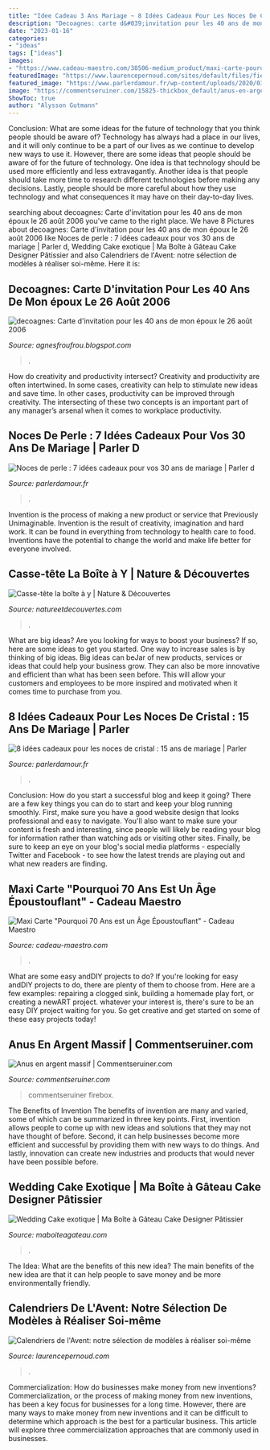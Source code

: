```yaml
---
title: "Idee Cadeau 3 Ans Mariage ~ 8 Idées Cadeaux Pour Les Noces De Cristal : 15 Ans De Mariage"
description: "Decoagnes: carte d&#039;invitation pour les 40 ans de mon époux le 26 août 2006"
date: "2023-01-16"
categories:
- "ideas"
tags: ["ideas"]
images:
- "https://www.cadeau-maestro.com/38506-medium_product/maxi-carte-pourquoi-70-ans-age-epoustouflant.jpg"
featuredImage: "https://www.laurencepernoud.com/sites/default/files/field/image/calendrier_1.jpg"
featured_image: "https://www.parlerdamour.fr/wp-content/uploads/2020/03/cadeau-nocedeperle-1024x682.jpeg"
image: "https://commentseruiner.com/15825-thickbox_default/anus-en-argent-massif.jpg"
ShowToc: true
author: "Alysson Gutmann"
---
```



Conclusion: What are some ideas for the future of technology that you think people should be aware of?
Technology has always had a place in our lives, and it will only continue to be a part of our lives as we continue to develop new ways to use it. However, there are some ideas that people should be aware of for the future of technology. One idea is that technology should be used more efficiently and less extravagantly. Another idea is that people should take more time to research different technologies before making any decisions. Lastly, people should be more careful about how they use technology and what consequences it may have on their day-to-day lives.

	

		
searching about decoagnes: Carte d&#039;invitation pour les 40 ans de mon époux le 26 août 2006 you've came to the right place. We have 8 Pictures about decoagnes: Carte d&#039;invitation pour les 40 ans de mon époux le 26 août 2006 like Noces de perle : 7 idées cadeaux pour vos 30 ans de mariage | Parler d, Wedding Cake exotique | Ma Boîte à Gâteau Cake Designer Pâtissier and also Calendriers de l&#039;Avent: notre sélection de modèles à réaliser soi-même. Here it is:
		
    
## Decoagnes: Carte D&#039;invitation Pour Les 40 Ans De Mon époux Le 26 Août 2006

<img loading=lazy src="http://1.bp.blogspot.com/_Amm_3RRpd-Y/THov42wVdTI/AAAAAAAAAEM/Yv2tVacn2ZE/s1600/SAM_0345.JPG" onerror="this.onerror=null;this.src='https://tse2.mm.bing.net/th?id=OIP.kSxXeXnv2KlBolj3cz4SNAHaFj&amp;pid=15.1';" alt="decoagnes: Carte d&#039;invitation pour les 40 ans de mon époux le 26 août 2006">

_Source: agnesfroufrou.blogspot.com_

>. 

	

How do creativity and productivity intersect?
Creativity and productivity are often intertwined. In some cases, creativity can help to stimulate new ideas and save time. In other cases, productivity can be improved through creativity. The intersecting of these two concepts is an important part of any manager’s arsenal when it comes to workplace productivity.

    
## Noces De Perle : 7 Idées Cadeaux Pour Vos 30 Ans De Mariage | Parler D

<img loading=lazy src="https://www.parlerdamour.fr/wp-content/uploads/2020/03/cadeau-nocedeperle-1024x682.jpeg" onerror="this.onerror=null;this.src='https://tse2.mm.bing.net/th?id=OIP.Z-wbj43s-KAmImwF_5xY5wHaE7&amp;pid=15.1';" alt="Noces de perle : 7 idées cadeaux pour vos 30 ans de mariage | Parler d">

_Source: parlerdamour.fr_

>. 

	

Invention is the process of making a new product or service that Previously Unimaginable. Invention is the result of creativity, imagination and hard work. It can be found in everything from technology to health care to food. Inventions have the potential to change the world and make life better for everyone involved.

    
## Casse-tête La Boîte à Y | Nature &amp; Découvertes

<img loading=lazy src="https://cache.natureetdecouvertes.com/Medias/Images/Articles/91028360/690" onerror="this.onerror=null;this.src='https://tse3.mm.bing.net/th?id=OIP.DHx9XOdrqG2jUbQugZ4w_QHaHa&amp;pid=15.1';" alt="Casse-tête la boîte à y | Nature &amp; Découvertes">

_Source: natureetdecouvertes.com_

>. 

	

What are big ideas?
Are you looking for ways to boost your business? If so, here are some ideas to get you started. 
One way to increase sales is by thinking of big ideas. Big ideas can beJar of new products, services or ideas that could help your business grow. They can also be more innovative and efficient than what has been seen before. This will allow your customers and employees to be more inspired and motivated when it comes time to purchase from you.

    
## 8 Idées Cadeaux Pour Les Noces De Cristal : 15 Ans De Mariage | Parler

<img loading=lazy src="http://www.parlerdamour.fr/wp-content/uploads/2019/08/noce-cristal-8.jpg" onerror="this.onerror=null;this.src='https://tse4.mm.bing.net/th?id=OIP.DW4MwwtsXxdXvfWEeOjroAHaE7&amp;pid=15.1';" alt="8 idées cadeaux pour les noces de cristal : 15 ans de mariage | Parler">

_Source: parlerdamour.fr_

>. 

	

Conclusion: How do you start a successful blog and keep it going?
There are a few key things you can do to start and keep your blog running smoothly. First, make sure you have a good website design that looks professional and easy to navigate. You'll also want to make sure your content is fresh and interesting, since people will likely be reading your blog for information rather than watching ads or visiting other sites. Finally, be sure to keep an eye on your blog's social media platforms - especially Twitter and Facebook - to see how the latest trends are playing out and what new readers are finding.

    
## Maxi Carte &quot;Pourquoi 70 Ans Est Un Âge Époustouflant&quot; - Cadeau Maestro

<img loading=lazy src="https://www.cadeau-maestro.com/38506-medium_product/maxi-carte-pourquoi-70-ans-age-epoustouflant.jpg" onerror="this.onerror=null;this.src='https://tse1.mm.bing.net/th?id=OIP.IG7w4vE4yEHANQta8snKjwAAAA&amp;pid=15.1';" alt="Maxi Carte &quot;Pourquoi 70 Ans est un Âge Époustouflant&quot; - Cadeau Maestro">

_Source: cadeau-maestro.com_

>. 

	

What are some easy andDIY projects to do?
If you're looking for easy andDIY projects to do, there are plenty of them to choose from. Here are a few examples: repairing a clogged sink, building a homemade play fort, or creating a newART project. whatever your interest is, there's sure to be an easy DIY project waiting for you. So get creative and get started on some of these easy projects today!

    
## Anus En Argent Massif | Commentseruiner.com

<img loading=lazy src="https://commentseruiner.com/15825-thickbox_default/anus-en-argent-massif.jpg" onerror="this.onerror=null;this.src='https://tse2.mm.bing.net/th?id=OIP.MIvMy6IWkgW3LO3KqwkK9wAAAA&amp;pid=15.1';" alt="Anus en argent massif | Commentseruiner.com">

_Source: commentseruiner.com_

>commentseruiner firebox. 

	

The Benefits of Invention
The benefits of invention are many and varied, some of which can be summarized in three key points. First, invention allows people to come up with new ideas and solutions that they may not have thought of before. Second, it can help businesses become more efficient and successful by providing them with new ways to do things. And lastly, innovation can create new industries and products that would never have been possible before.

    
## Wedding Cake Exotique | Ma Boîte à Gâteau Cake Designer Pâtissier

<img loading=lazy src="https://www.maboiteagateau.com/wp-content/uploads/2014/12/gateau-mariage-wedding-cake-fleur-exotique-madras.jpg" onerror="this.onerror=null;this.src='https://tse2.mm.bing.net/th?id=OIP.VZeYlAjB2DFGpDIuOckiGwHaJ4&amp;pid=15.1';" alt="Wedding Cake exotique | Ma Boîte à Gâteau Cake Designer Pâtissier">

_Source: maboiteagateau.com_

>. 

	

The Idea: What are the benefits of this new idea?
The main benefits of the new idea are that it can help people to save money and be more environmentally friendly.

    
## Calendriers De L&#039;Avent: Notre Sélection De Modèles à Réaliser Soi-même

<img loading=lazy src="https://www.laurencepernoud.com/sites/default/files/field/image/calendrier_1.jpg" onerror="this.onerror=null;this.src='https://tse4.mm.bing.net/th?id=OIP.6uMhxapqAvRPsC9o1sfSuwHaLA&amp;pid=15.1';" alt="Calendriers de l&#039;Avent: notre sélection de modèles à réaliser soi-même">

_Source: laurencepernoud.com_

>. 

	

Commercialization: How do businesses make money from new inventions?
Commercialization, or the process of making money from new inventions, has been a key focus for businesses for a long time. However, there are many ways to make money from new inventions and it can be difficult to determine which approach is the best for a particular business. This article will explore three commercialization approaches that are commonly used in businesses.

